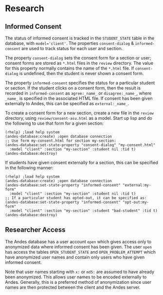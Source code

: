 # Research

## Informed Consent

The status of informed consent is tracked in the `STUDENT_STATE` table in the database, with `model='client'`.  The properties `consent-dialog` & `informed-consent` are used to track status for each user and section.

The property `consent-dialog` sets the consent form for a section or user; consent forms are stored as `*.html` files in the `review` directory.  The value for this property normally contains the name of the `*.html` file.  If `consent-dialog` is undefined, then the student is never shown a consent form.

The property `informed-consent` specifies the status for a particular student or section.  If the student clicks on a consent form, then the result is recorded in `informed-consent` as `agree:_name_` or `disagree:_name_`, where `_name_` is specified in the associated HTML file.  If consent has been given externally to Andes, this can be specified as `external:_name_`.

To create a consent form for a new section, create a new file in the `review` directory, using `review/consent-asu.html` as a model.  Start up lisp and do the following to use that form for a given section:

    (rhelp) ;load help system
    (andes-database:create) ;open database connection
    ;; Use form my-consent.html for section my-section:
    (andes-database:set-state-property "consent-dialog" "my-consent.html" 
      :model "client" :section "my-section" :student nil :tid t)
    (andes-database:destroy)

If students have given consent externally for a section, this can be specified in the following manner:

    (rhelp) ;load help system
    (andes-database:create) ;open database connection
    (andes-database:set-state-property "informed-consent" "external:my-form" 
      :model "client" :section "my-section" :student nil :tid t)
    ;; If a particular student has opted-out, it can be specified as:
    (andes-database:set-state-property "informed-consent" "opt-out:my-form" 
      :model "client" :section "my-section" :student "bad-student" :tid t)
    (andes-database:destroy)

## Researcher Access

The Andes database has a user account `open` which gives access only to anonymized data where informed consent has been given.  The user `open` has access the tables `OPEN_STUDENT_STATE` and `OPEN_PROBLEM_ATTEMPT` which have anonymized user names and contain only users who have given informed consent.

Note that user names starting with `x:` or `md5:` are assumed to have already been anonymized.  This allows user names to be encoded externally to Andes.  Generally, this is a preferred method of anonymization since user names are then protected between the client and the Andes server.
